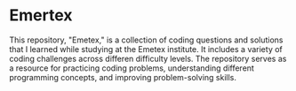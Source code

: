 # Emertex
This repository, "Emetex," is a collection of coding questions and solutions that I learned while studying at the Emetex institute. It includes a variety of coding challenges across differen difficulty levels. The repository serves as a resource for practicing coding problems, understanding different programming concepts, and improving problem-solving skills.
